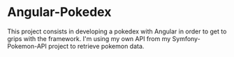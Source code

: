 # Angular-Pokedex
This project consists in developing a pokedex with Angular in order to get to grips with the framework. I'm using my own API from my Symfony-Pokemon-API project to retrieve pokemon data.
